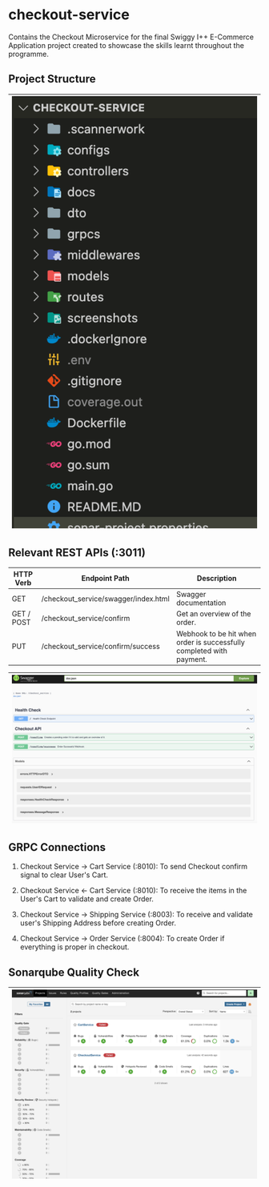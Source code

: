# checkout-service

Contains the Checkout Microservice for the final Swiggy I++ E-Commerce Application project created to showcase the skills learnt throughout the programme.

## Project Structure

| ![Folder Structure](https://github.com/swiggy-2022-bootcamp/cdp-team3/blob/main/checkout-service/screenshots/folder_structure.png?raw=true) |
| --- |

## Relevant REST APIs (:3011)

| HTTP Verb  | Endpoint Path                        | Description                                                          |
| ---------- | ------------------------------------ | -------------------------------------------------------------------- |
| GET        | /checkout_service/swagger/index.html | Swagger documentation                                                |
| GET / POST | /checkout_service/confirm            | Get an overview of the order.                                        |
| PUT        | /checkout_service/confirm/success    | Webhook to be hit when order is successfully completed with payment. |

| ![Checkout Service REST Swagger](https://github.com/swiggy-2022-bootcamp/cdp-team3/blob/main/checkout-service/screenshots/swagger_overview.png?raw=true) |
| ---------- |

## GRPC Connections

1. Checkout Service -> Cart Service (:8010): To send Checkout confirm signal to clear User's Cart.

2. Checkout Service <- Cart Service (:8010): To receive the items in the User's Cart to validate and create Order.

3. Checkout Service -> Shipping Service (:8003): To receive and validate user's Shipping Address before creating Order.

4. Checkout Service -> Order Service (:8004): To create Order if everything is proper in checkout.

## Sonarqube Quality Check

| ![Sonarqube Quality Dashboard](https://github.com/swiggy-2022-bootcamp/cdp-team3/blob/main/checkout-service/screenshots/sonarqube_dashboard.png?raw=true) |
| ---------- |
